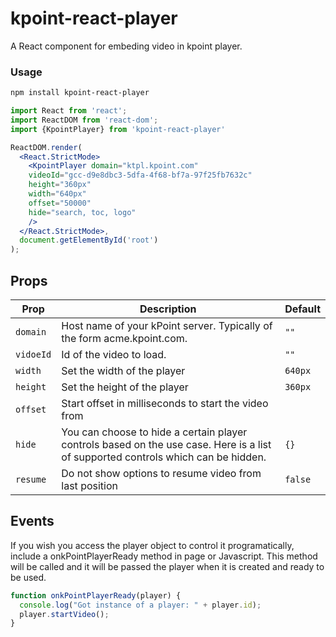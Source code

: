 # kpoint-react-player
A React component for embeding video in kpoint player.
### Usage
```bash
npm install kpoint-react-player
```   

```jsx
import React from 'react';
import ReactDOM from 'react-dom';
import {KpointPlayer} from 'kpoint-react-player'

ReactDOM.render(
  <React.StrictMode>
    <KpointPlayer domain="ktpl.kpoint.com"
    videoId="gcc-d9e8dbc3-5dfa-4f68-bf7a-97f25fb7632c"
    height="360px"
    width="640px"
    offset="50000"
    hide="search, toc, logo"
    />
  </React.StrictMode>,
  document.getElementById('root')
);


```


## Props

Prop | Description | Default
---- | ----------- | -------
`domain` | Host name of your kPoint server. Typically of the form acme.kpoint.com. | `""`
`vidoeId` | Id of the video to load. | `""`
`width` | Set the width of the player | `640px`
`height` | Set the height of the player | `360px`
`offset` | Start offset in milliseconds to start the video from
`hide` | You can choose to hide a certain player controls based on the use case. Here is a list of supported controls which can be hidden. | `{}`
`resume` | Do not show options to resume video from last position | `false`

## Events
If you wish you access the player object to control it programatically, include a onkPointPlayerReady method in page or Javascript. This method will be called and it will be passed the player when it is created and ready to be used.

```jsx
function onkPointPlayerReady(player) {
  console.log("Got instance of a player: " + player.id);
  player.startVideo();
}
```

